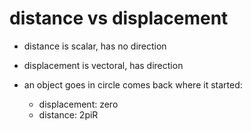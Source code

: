 # distance vs displacement

- distance is scalar, has no direction

- displacement is vectoral, has direction

- an object goes in circle comes back where it started:
  - displacement: zero
  - distance: 2piR
